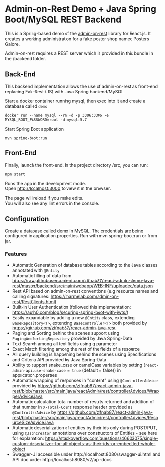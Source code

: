 # Admin-on-Rest Demo + Java Spring Boot/MySQL REST Backend

This is a Spring-based demo of the [admin-on-rest](https://marmelab.com/admin-on-rest) library for React.js. It creates a working administration for a fake poster shop named Posters Galore.

Admin-on-rest requires a REST server which is provided in this bundle in the /backend folder.

## Back-End

This backend implementation allows the use of admin-on-rest as front-end replacing FakeRest (JS) with Java Spring backend/MySQL.

Start a docker container running mysql, then exec into it and create a database called `demo`

`docker run --name mysql --rm -d -p 3306:3306 -e MYSQL_ROOT_PASSWORD=root -d mysql:5.7`

Start Spring Boot application

`mvn spring-boot:run`

## Front-End 

Finally, launch the front-end. In the project directory /src, you can run:

`npm start`

Runs the app in the development mode.<br>
Open [http://localhost:3000](http://localhost:3000) to view it in the browser.

The page will reload if you make edits.<br>
You will also see any lint errors in the console.

## Configuration

Create a database called demo in MySQL. The credentials are being configured in application.properties. Run with mvn spring-boot:run or from jar.

### Features

- Automatic Generation of database tables according to the Java classes annotated with `@Entity`
- Automatic filling of data from https://raw.githubusercontent.com/zifnab87/react-admin-demo-java-rest/master/backend/src/main/webapp/WEB-INF/uploaded/data.json
- Rest API based on admin-on-rest conventions (e.g resource names and calling signatures: https://marmelab.com/admin-on-rest/RestClients.html)
- Built-in User Authentication (followed this implementation: https://auth0.com/blog/securing-spring-boot-with-jwts/)
- Easily expandable by adding a new `@Entity` class, extending `BaseRepository<T>`, extending `BaseController<T>` both provided by https://github.com/zifnab87/react-admin-java-rest
- Paging and Sorting behind the scenes support using `PagingAndSortingRepository` provided by Java Spring-Data
- Text Search among all text fields using q parameter 
- Exact Match filtering among the rest of the fields of a resource
- All query building is happening behind the scenes using Specifications and Criteria API provided by Java Spring-Data
- Ability to support snake_case or camelCase variables by setting (`react-admin-api.use-snake-case = true` (default = false)) in application.properties
- Automatic wrapping of responses in "content" using `@ControllerAdvice` provided by https://github.com/zifnab87/react-admin-java-rest/blob/master/src/main/java/reactAdmin/rest/controllerAdvices/WrapperAdvice.java
- Automatic calculation total number of results returned and addition of that number in `X-Total-Count` response header provided as `@ControllerAdvice` by https://github.com/zifnab87/react-admin-java-rest/blob/master/src/main/java/reactAdmin/rest/controllerAdvices/ResourceSizeAdvice.java
- Automatic deserialization of entities by their ids only during POST/PUT, using `@JsonCreator` annotations over constructors of Entities - see here for explanation: https://stackoverflow.com/questions/46603075/single-custom-deserializer-for-all-objects-as-their-ids-or-embedded-whole-object
- Swagger-UI accessible under http://localhost:8080/swagger-ui.html and API doc under http://localhost:8080/v2/api-docs


